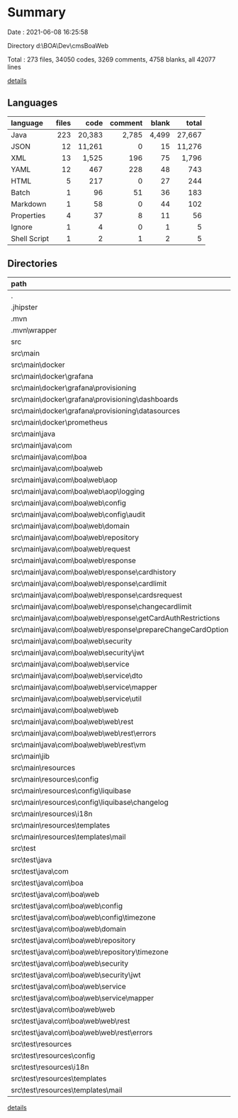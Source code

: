 # Summary

Date : 2021-06-08 16:25:58

Directory d:\BOA\Dev\cmsBoaWeb

Total : 273 files,  34050 codes, 3269 comments, 4758 blanks, all 42077 lines

[details](details.md)

## Languages
| language | files | code | comment | blank | total |
| :--- | ---: | ---: | ---: | ---: | ---: |
| Java | 223 | 20,383 | 2,785 | 4,499 | 27,667 |
| JSON | 12 | 11,261 | 0 | 15 | 11,276 |
| XML | 13 | 1,525 | 196 | 75 | 1,796 |
| YAML | 12 | 467 | 228 | 48 | 743 |
| HTML | 5 | 217 | 0 | 27 | 244 |
| Batch | 1 | 96 | 51 | 36 | 183 |
| Markdown | 1 | 58 | 0 | 44 | 102 |
| Properties | 4 | 37 | 8 | 11 | 56 |
| Ignore | 1 | 4 | 0 | 1 | 5 |
| Shell Script | 1 | 2 | 1 | 2 | 5 |

## Directories
| path | files | code | comment | blank | total |
| :--- | ---: | ---: | ---: | ---: | ---: |
| . | 273 | 34,050 | 3,269 | 4,758 | 42,077 |
| .jhipster | 7 | 277 | 0 | 7 | 284 |
| .mvn | 2 | 78 | 31 | 12 | 121 |
| .mvn\wrapper | 2 | 78 | 31 | 12 | 121 |
| src | 254 | 25,346 | 3,114 | 4,632 | 33,092 |
| src\main | 214 | 19,838 | 2,582 | 3,455 | 25,875 |
| src\main\docker | 8 | 3,882 | 41 | 15 | 3,938 |
| src\main\docker\grafana | 3 | 3,816 | 20 | 6 | 3,842 |
| src\main\docker\grafana\provisioning | 3 | 3,816 | 20 | 6 | 3,842 |
| src\main\docker\grafana\provisioning\dashboards | 2 | 3,788 | 0 | 3 | 3,791 |
| src\main\docker\grafana\provisioning\datasources | 1 | 28 | 20 | 3 | 51 |
| src\main\docker\prometheus | 1 | 12 | 15 | 5 | 32 |
| src\main\java | 186 | 14,917 | 2,252 | 3,328 | 20,497 |
| src\main\java\com | 186 | 14,917 | 2,252 | 3,328 | 20,497 |
| src\main\java\com\boa | 186 | 14,917 | 2,252 | 3,328 | 20,497 |
| src\main\java\com\boa\web | 186 | 14,917 | 2,252 | 3,328 | 20,497 |
| src\main\java\com\boa\web\aop | 1 | 60 | 26 | 14 | 100 |
| src\main\java\com\boa\web\aop\logging | 1 | 60 | 26 | 14 | 100 |
| src\main\java\com\boa\web\config | 19 | 489 | 149 | 136 | 774 |
| src\main\java\com\boa\web\config\audit | 2 | 51 | 29 | 12 | 92 |
| src\main\java\com\boa\web\domain | 12 | 1,212 | 68 | 342 | 1,622 |
| src\main\java\com\boa\web\repository | 12 | 176 | 42 | 73 | 291 |
| src\main\java\com\boa\web\request | 27 | 2,583 | 33 | 706 | 3,322 |
| src\main\java\com\boa\web\response | 53 | 2,665 | 248 | 771 | 3,684 |
| src\main\java\com\boa\web\response\cardhistory | 9 | 522 | 0 | 117 | 639 |
| src\main\java\com\boa\web\response\cardlimit | 2 | 193 | 0 | 45 | 238 |
| src\main\java\com\boa\web\response\cardsrequest | 9 | 659 | 19 | 152 | 830 |
| src\main\java\com\boa\web\response\changecardlimit | 1 | 18 | 3 | 7 | 28 |
| src\main\java\com\boa\web\response\getCardAuthRestrictions | 4 | 167 | 3 | 51 | 221 |
| src\main\java\com\boa\web\response\prepareChangeCardOption | 3 | 74 | 9 | 28 | 111 |
| src\main\java\com\boa\web\security | 9 | 267 | 45 | 78 | 390 |
| src\main\java\com\boa\web\security\jwt | 3 | 142 | 4 | 36 | 182 |
| src\main\java\com\boa\web\service | 24 | 5,457 | 998 | 771 | 7,226 |
| src\main\java\com\boa\web\service\dto | 3 | 172 | 11 | 58 | 241 |
| src\main\java\com\boa\web\service\mapper | 2 | 63 | 9 | 15 | 87 |
| src\main\java\com\boa\web\service\util | 3 | 87 | 67 | 27 | 181 |
| src\main\java\com\boa\web\web | 27 | 1,920 | 624 | 420 | 2,964 |
| src\main\java\com\boa\web\web\rest | 27 | 1,920 | 624 | 420 | 2,964 |
| src\main\java\com\boa\web\web\rest\errors | 9 | 215 | 12 | 63 | 290 |
| src\main\java\com\boa\web\web\rest\vm | 4 | 80 | 13 | 33 | 126 |
| src\main\jib | 1 | 2 | 1 | 2 | 5 |
| src\main\resources | 19 | 1,037 | 288 | 110 | 1,435 |
| src\main\resources\config | 13 | 768 | 261 | 73 | 1,102 |
| src\main\resources\config\liquibase | 9 | 483 | 104 | 47 | 634 |
| src\main\resources\config\liquibase\changelog | 8 | 462 | 102 | 43 | 607 |
| src\main\resources\i18n | 1 | 14 | 4 | 4 | 22 |
| src\main\resources\templates | 4 | 216 | 0 | 26 | 242 |
| src\main\resources\templates\mail | 3 | 75 | 0 | 3 | 78 |
| src\test | 40 | 5,508 | 532 | 1,177 | 7,217 |
| src\test\java | 36 | 5,390 | 502 | 1,160 | 7,052 |
| src\test\java\com | 36 | 5,390 | 502 | 1,160 | 7,052 |
| src\test\java\com\boa | 36 | 5,390 | 502 | 1,160 | 7,052 |
| src\test\java\com\boa\web | 36 | 5,390 | 502 | 1,160 | 7,052 |
| src\test\java\com\boa\web\config | 3 | 260 | 6 | 69 | 335 |
| src\test\java\com\boa\web\config\timezone | 1 | 136 | 3 | 35 | 174 |
| src\test\java\com\boa\web\domain | 7 | 133 | 0 | 35 | 168 |
| src\test\java\com\boa\web\repository | 3 | 246 | 6 | 58 | 310 |
| src\test\java\com\boa\web\repository\timezone | 2 | 107 | 3 | 36 | 146 |
| src\test\java\com\boa\web\security | 4 | 343 | 6 | 76 | 425 |
| src\test\java\com\boa\web\security\jwt | 2 | 182 | 0 | 44 | 226 |
| src\test\java\com\boa\web\service | 4 | 536 | 16 | 110 | 662 |
| src\test\java\com\boa\web\service\mapper | 1 | 107 | 3 | 32 | 142 |
| src\test\java\com\boa\web\web | 14 | 3,849 | 468 | 805 | 5,122 |
| src\test\java\com\boa\web\web\rest | 14 | 3,849 | 468 | 805 | 5,122 |
| src\test\java\com\boa\web\web\rest\errors | 2 | 158 | 3 | 37 | 198 |
| src\test\resources | 4 | 118 | 30 | 17 | 165 |
| src\test\resources\config | 1 | 78 | 30 | 8 | 116 |
| src\test\resources\i18n | 1 | 1 | 0 | 1 | 2 |
| src\test\resources\templates | 1 | 1 | 0 | 1 | 2 |
| src\test\resources\templates\mail | 1 | 1 | 0 | 1 | 2 |

[details](details.md)